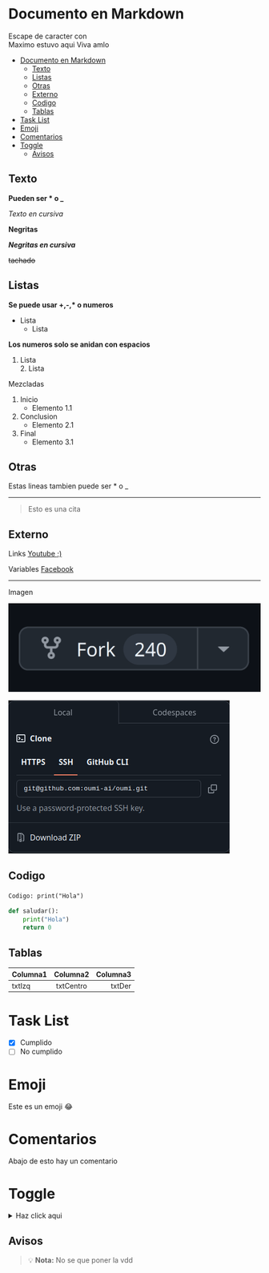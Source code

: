 # Documento en Markdown

Escape de caracter con \
Maximo estuvo aqui
Viva amlo
- [Documento en Markdown](#documento-en-markdown)
  - [Texto](#texto)
  - [Listas](#listas)
  - [Otras](#otras)
  - [Externo](#externo)
  - [Codigo](#codigo)
  - [Tablas](#tablas)
- [Task List](#task-list)
- [Emoji](#emoji)
- [Comentarios](#comentarios)
- [Toggle](#toggle)
  - [Avisos](#avisos)


## Texto

**Pueden ser * o _**

*Texto en cursiva*

**Negritas**

***Negritas en cursiva***

~~tachado~~

## Listas

**Se puede usar +,-,\* o numeros**
* Lista
    * Lista

**Los numeros solo se anidan con espacios**
1. Lista  
    2. Lista

Mezcladas

1. Inicio
    * Elemento 1.1
2. Conclusion
    * Elemento 2.1
3. Final
    * Elemento 3.1

## Otras

Estas lineas tambien puede ser * o _
***

> Esto es una cita

## Externo

Links
[Youtube ;)](www.youtube.com "cliquea aqui")

Variables
[Facebook][miLink]

[miLink]: https://www.facebook.com "Hora de stalkear"

___
Imagen

![Imagen](imagenes/fork.png)

[![alt](imagenes/code.png)](https://www.github.com)

## Codigo

`Codigo: print("Hola")`

```py
def saludar():
    print("Hola")
    return 0
```

## Tablas
| Columna1 | Columna2 | Columna3 |
|   :---   |  :---:   |   ---:   |
|  txtIzq  |txtCentro |  txtDer  |

# Task List
- [x] Cumplido  
- [ ] No cumplido

# Emoji
Este es un emoji :joy:

# Comentarios
Abajo de esto hay un comentario

[Comentario]: #

# Toggle

<details>
    <summary>Haz click aqui</summary>
    Sorpresa
</details>

## Avisos

> :bulb: **Nota:** No se que poner la vdd  

